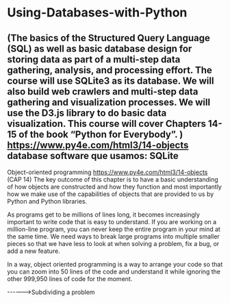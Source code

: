 # Using-Databases-with-Python

(The basics of the Structured Query Language (SQL) as well as basic database design for storing data as part of a multi-step data gathering, analysis, and processing effort.  The course will use SQLite3 as its database.  We will also build web crawlers and multi-step data gathering and visualization processes.  We will use the D3.js library to do basic data visualization.  This course will cover Chapters 14-15 of the book “Python for Everybody”. ) https://www.py4e.com/html3/14-objects
database software que usamos: SQLite
-----------------------------------------------------------------------------------------------------------------------------------------------------------------
Object-oriented programming  https://www.py4e.com/html3/14-objects   (CAP 14)
The key outcome of this chapter is to have a basic understanding of how objects are constructed and how they function and most importantly how we make use of the capabilities of objects that are provided to us by Python and Python libraries.

As programs get to be millions of lines long, it becomes increasingly important to write code that is easy to understand. If you are working on a million-line program, you can never keep the entire program in your mind at the same time. We need ways to break large programs into multiple smaller pieces so that we have less to look at when solving a problem, fix a bug, or add a new feature.

In a way, object oriented programming is a way to arrange your code so that you can zoom into 50 lines of the code and understand it while ignoring the other 999,950 lines of code for the moment.

------>Subdividing a problem

